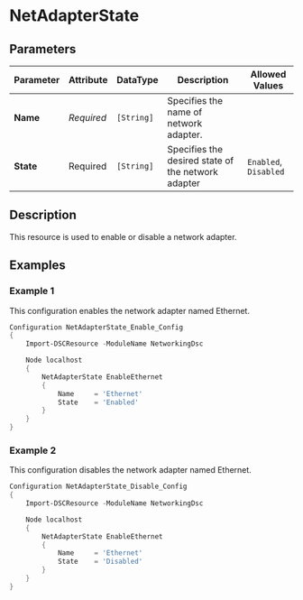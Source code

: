 # NetAdapterState

## Parameters

| Parameter | Attribute  | DataType   | Description                                        | Allowed Values        |
| --------- | ---------- | ---------- | -------------------------------------------------- | --------------------- |
| **Name**  | *Required* | `[String]` | Specifies the name of network adapter.             |                       |
| **State** | Required   | `[String]` | Specifies the desired state of the network adapter | `Enabled`, `Disabled` |

## Description

This resource is used to enable or disable a network adapter.

## Examples

### Example 1

This configuration enables the network adapter named Ethernet.

```powershell
Configuration NetAdapterState_Enable_Config
{
    Import-DSCResource -ModuleName NetworkingDsc

    Node localhost
    {
        NetAdapterState EnableEthernet
        {
            Name     = 'Ethernet'
            State    = 'Enabled'
        }
    }
}
```

### Example 2

This configuration disables the network adapter named Ethernet.

```powershell
Configuration NetAdapterState_Disable_Config
{
    Import-DSCResource -ModuleName NetworkingDsc

    Node localhost
    {
        NetAdapterState EnableEthernet
        {
            Name     = 'Ethernet'
            State    = 'Disabled'
        }
    }
}
```


